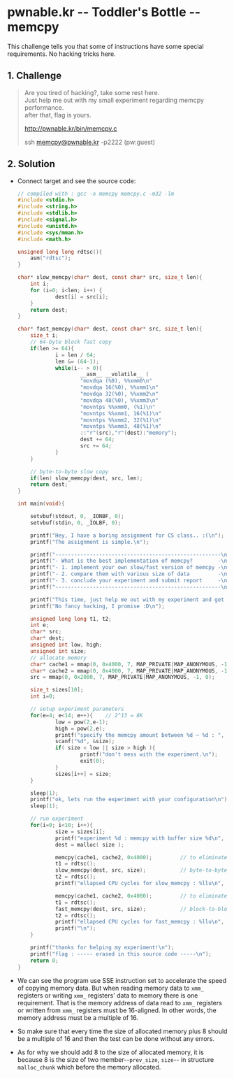 # pwnable.kr -- Toddler's Bottle -- memcpy
This challenge tells you that some of instructions have some special requirements. No hacking tricks here.

## 1. Challenge
  > Are you tired of hacking?, take some rest here.  
  > Just help me out with my small experiment regarding memcpy performance.  
  > after that, flag is yours.  
  >   
  > http://pwnable.kr/bin/memcpy.c  
  >   
  > ssh memcpy@pwnable.kr -p2222 (pw:guest)  

## 2. Solution
  * Connect target and see the source code:
    ```c
    // compiled with : gcc -o memcpy memcpy.c -m32 -lm
    #include <stdio.h>
    #include <string.h>
    #include <stdlib.h>
    #include <signal.h>
    #include <unistd.h>
    #include <sys/mman.h>
    #include <math.h>

    unsigned long long rdtsc(){
        asm("rdtsc");
    }

    char* slow_memcpy(char* dest, const char* src, size_t len){
        int i;
        for (i=0; i<len; i++) {
                dest[i] = src[i];
        }
        return dest;
    }

    char* fast_memcpy(char* dest, const char* src, size_t len){
        size_t i;
        // 64-byte block fast copy
        if(len >= 64){
                i = len / 64;
                len &= (64-1);
                while(i-- > 0){
                        __asm__ __volatile__ (
                        "movdqa (%0), %%xmm0\n"
                        "movdqa 16(%0), %%xmm1\n"
                        "movdqa 32(%0), %%xmm2\n"
                        "movdqa 48(%0), %%xmm3\n"
                        "movntps %%xmm0, (%1)\n"
                        "movntps %%xmm1, 16(%1)\n"
                        "movntps %%xmm2, 32(%1)\n"
                        "movntps %%xmm3, 48(%1)\n"
                        ::"r"(src),"r"(dest):"memory");
                        dest += 64;
                        src += 64;
                }
        }

        // byte-to-byte slow copy
        if(len) slow_memcpy(dest, src, len);
        return dest;
    }

    int main(void){

        setvbuf(stdout, 0, _IONBF, 0);
        setvbuf(stdin, 0, _IOLBF, 0);

        printf("Hey, I have a boring assignment for CS class.. :(\n");
        printf("The assignment is simple.\n");

        printf("-----------------------------------------------------\n");
        printf("- What is the best implementation of memcpy?        -\n");
        printf("- 1. implement your own slow/fast version of memcpy -\n");
        printf("- 2. compare them with various size of data         -\n");
        printf("- 3. conclude your experiment and submit report     -\n");
        printf("-----------------------------------------------------\n");

        printf("This time, just help me out with my experiment and get flag\n");
        printf("No fancy hacking, I promise :D\n");

        unsigned long long t1, t2;
        int e;
        char* src;
        char* dest;
        unsigned int low, high;
        unsigned int size;
        // allocate memory
        char* cache1 = mmap(0, 0x4000, 7, MAP_PRIVATE|MAP_ANONYMOUS, -1, 0);
        char* cache2 = mmap(0, 0x4000, 7, MAP_PRIVATE|MAP_ANONYMOUS, -1, 0);
        src = mmap(0, 0x2000, 7, MAP_PRIVATE|MAP_ANONYMOUS, -1, 0);

        size_t sizes[10];
        int i=0;

        // setup experiment parameters
        for(e=4; e<14; e++){    // 2^13 = 8K
                low = pow(2,e-1);
                high = pow(2,e);
                printf("specify the memcpy amount between %d ~ %d : ", low, high);
                scanf("%d", &size);
                if( size < low || size > high ){
                        printf("don't mess with the experiment.\n");
                        exit(0);
                }
                sizes[i++] = size;
        }

        sleep(1);
        printf("ok, lets run the experiment with your configuration\n");
        sleep(1);

        // run experiment
        for(i=0; i<10; i++){
                size = sizes[i];
                printf("experiment %d : memcpy with buffer size %d\n", i+1, size);
                dest = malloc( size );

                memcpy(cache1, cache2, 0x4000);         // to eliminate cache effect
                t1 = rdtsc();
                slow_memcpy(dest, src, size);           // byte-to-byte memcpy
                t2 = rdtsc();
                printf("ellapsed CPU cycles for slow_memcpy : %llu\n", t2-t1);

                memcpy(cache1, cache2, 0x4000);         // to eliminate cache effect
                t1 = rdtsc();
                fast_memcpy(dest, src, size);           // block-to-block memcpy
                t2 = rdtsc();
                printf("ellapsed CPU cycles for fast_memcpy : %llu\n", t2-t1);
                printf("\n");
        }

        printf("thanks for helping my experiment!\n");
        printf("flag : ----- erased in this source code -----\n");
        return 0;
    }

    ```

  * We can see the program use SSE instruction set to accelerate the speed of copying memory data. But when reading memory data to `xmm_` registers or writing `xmm_` registers' data to memory there is one requirement. That is the memory address of data read to `xmm_` registers or written from `xmm_` registers must be 16-aligned. In other words, the memory address must be a multiple of 16.

  * So make sure that every time the size of allocated memory plus 8 should be a multiple of 16 and then the test can be done without any errors.

  * As for why we should add 8 to the size of allocated memory, it is because 8 is the size of two member--`prev_size`, `size`-- in structure `malloc_chunk` which before the memory allocated.
